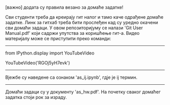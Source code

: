 [важно] додата су правила везано за домаће задатке!

Сви студенти треба да креирају гит налог и тамо каче одрађене домаће
задатке. Линк за гитхаб треба бити прослеђен кад су уредно окачени сви домаћи задаци.
У овом репозиторијуму се налази 'Git User Manual.pdf' који
садржи упутства за коришћење гит-а. Видео материјалу може се приступити
преко команди:

---------------------------------------------------------------------- 

from IPython.display import YouTubeVideo

YouTubeVideo('RGOj5yH7evk')

----------------------------------------------------------------------

Вјежбе су наведене са ознаком 'as_ij.ipynb', гдје је ij термин.

----------------------------------------------------------------------

Домаћи задаци су у документу 'as_hw.pdf'. На почетку сваког домаћег задатка стоји рок за израду.


